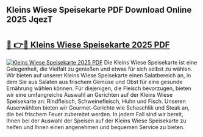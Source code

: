 ## Kleins Wiese Speisekarte PDF Download Online 2025 JqezT

# <h2><a href="http://gccgzqt.nevu.top/?p=Kleins+Wiese+Speisekarte">🔗 👉🔴 Kleins Wiese Speisekarte 2025 PDF</a></h2>

[![Kleins Wiese Speisekarte 2025 PDF](https://i.imgur.com/dBaPXMq.png)](http://gccgzqt.nevu.top/?p=Kleins+Wiese+Speisekarte)
Die Kleins Wiese Speisekarte ist eine Gelegenheit, die Vielfalt zu genießen und etwas für sich selbst zu wählen. Wir bieten auf unserer Kleins Wiese Speisekarte einen Salatbereich an, in dem Sie aus Salaten aus frischem Gemüse und Obst für eine gesunde Ernährung wählen können. Für diejenigen, die Fleisch bevorzugen, bieten wir eine umfangreiche Auswahl an Gerichten auf der Kleins Wiese Speisekarte an: Rindfleisch, Schweinefleisch, Huhn und Fisch. Unseren Auserwählten bieten wir Gourmet-Gerichte wie Schaschlik und Steak an, die bei frischem Feuer zubereitet werden. In jedem Fall sind wir bereit, Ihnen bei der Auswahl der Speisen auf der Kleins Wiese Speisekarte zu helfen und Ihnen einen angenehmen und bequemen Service zu bieten.
